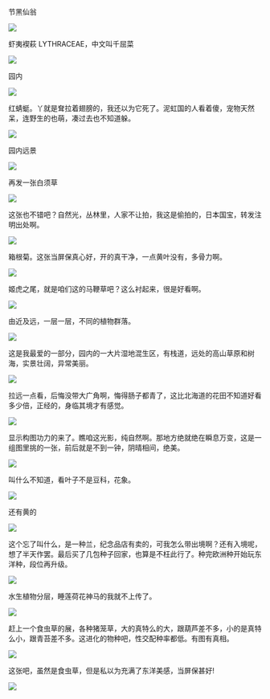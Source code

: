 节黑仙翁 ​​​​

![](http://note.youdao.com/yws/res/2800/86BAC31F8C1F4B1DB5A0173A3EF7CE49)

虾夷褉萩 LYTHRACEAE，中文叫千屈菜 ​​​​

![](http://note.youdao.com/yws/res/2802/954E6F4CFCBA41699B647673ED7C3E6B)

园内 ​​​​

![](http://note.youdao.com/yws/res/2804/1ED24903F1154BEBAFCD03CA3CB2232D)

红蜻蜓。丫就是耷拉着翅膀的，我还以为它死了。泥虹国的人看着傻，宠物天然呆，连野生的也萌，凑过去也不知道躲。 ​​​​

![](http://note.youdao.com/yws/res/2806/FA551FCED3A44CBAAF038FE0674B740A)

园内远景 ​​​​

![](http://note.youdao.com/yws/res/2808/0832E6D9796C43A5B865FCEAA6651EAF)

再发一张白须草 ​​​​

![](http://note.youdao.com/yws/res/2810/3758DFD623384411AD579095A1495EC3)

这张也不错吧？自然光，丛林里，人家不让拍，我这是偷拍的，日本国宝，转发注明出处啊。 ​​​​

![](http://note.youdao.com/yws/res/2812/92CF5488FCDD4B41A6513424B738F110)

箱根菊。这张当屏保真心好，开的真干净，一点黄叶没有，多骨力啊。 ​​​​

![](http://note.youdao.com/yws/res/2814/2A7D3D78968F41CDB3300B59A73ABF23)

姬虎之尾，就是咱们这的马鞭草吧？这么衬起来，很是好看啊。 ​​​​

![](http://note.youdao.com/yws/res/2816/0447543D0809469996105B4D030B1D5D)

由近及远，一层一层，不同的植物群落。 ​​​​

![](http://note.youdao.com/yws/res/2818/01C504A85E304037AD7ADB5B411744BF)

这是我最爱的一部分，园内的一大片湿地混生区，有栈道，远处的高山草原和树海，实景壮阔，异常美丽。 ​​​​

![](http://note.youdao.com/yws/res/2820/D741B0E16BE045DCA591C42EAA3765C7)

拉远一点看，后悔没带大广角啊，悔得肠子都青了，这比北海道的花田不知道好看多少倍，正经的，身临其境才有感觉。 ​​​​

![](http://note.youdao.com/yws/res/2823/137EF1A91A2C4B599F30B49D49073A52)

显示构图功力的来了。瞧咱这光影，纯自然啊。那地方绝就绝在瞬息万变，这是一组图里挑的一张，前后就是不到一钟，阴晴相间，绝美。 ​​​​

![](http://note.youdao.com/yws/res/2825/F085155A0CC240B896AB74AC718E1A17)

叫什么不知道，看叶子不是豆科，花象。 ​​​​

![](http://note.youdao.com/yws/res/2827/82E0F7FD075C4466AC8B02AB98B0875A)

还有黄的 ​​​​

![](http://note.youdao.com/yws/res/2829/25FC86BA19EA4C5EBD4A7C770468CC29)

这个忘了叫什么，是一种兰，纪念品店有卖的，可我怎么带出境啊？还有入境呢，想了半天作罢。最后买了几包种子回家，也算是不枉此行了。种完欧洲种开始玩东洋种，段位再升级。 ​​​​

![](http://note.youdao.com/yws/res/2831/65CEF7F82D3643C8910C71534C92BDB6)

水生植物分层，睡莲荷花神马的我就不上传了。 ​​​​

![](http://note.youdao.com/yws/res/2833/78E3D038FFA64E438CD1381D2D7864FC)

赶上一个食虫草的展，各种猪笼草，大的真特么的大，跟葫芦差不多，小的是真特么小，跟青苔差不多。这进化的物种吧，性交配种率都低。有图有真相。 ​​​​

![](http://note.youdao.com/yws/res/2835/06B1E0991B7E4CCAAF14A2C17214DCA8)

这张吧，虽然是食虫草，但是私以为充满了东洋美感，当屏保甚好! ​​​​

![](http://note.youdao.com/yws/res/2837/85FEA56A902345618C4BCDAEB226D004)

  


